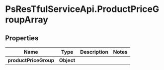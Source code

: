 # PsResTfulServiceApi.ProductPriceGroupArray

## Properties
Name | Type | Description | Notes
------------ | ------------- | ------------- | -------------
**productPriceGroup** | **Object** |  | 
